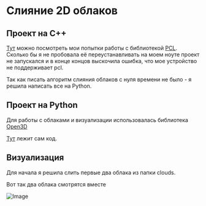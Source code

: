 # Слияние 2D облаков
## Проект на C++
[Тут](https://github.com/PostRed/Cloud_Merging_Visualization/blob/main/CloudVisualization/main.cpp) можно посмотреть мои попытки работы с библиотекой [PCL](https://github.com/PointCloudLibrary/pcl). Сколько бы я не пробовала её переустанавливать на моем ноуте проект не запускался и в конце концов выскочила ошибка, что мое устройство не поддерживает pcl.

Так как писать алгоритм слияния облаков с нуля времени не было - я решила написать все на Python.

## Проект на Python

Для работы с облаками и визуализации использовалась библиотека [Open3D](https://www.open3d.org/docs/release/getting_started.html)

[Тут](https://github.com/PostRed/Cloud_Merging_Visualization/blob/main/cloud_merging.ipynb) лежит сам код.

## Визуализация

Для начала я решила слить первые два облака из папки clouds.

Вот так два облака смотрятся вместе


![Image]([https://github.com/{username}/{repository}/raw/{branch}/{path}/image.png](https://github.com/PostRed/Cloud_Merging_Visualization/blob/main/pictures_merged/clouds_9_12.png))
